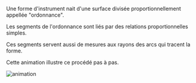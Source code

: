 

Une forme d'instrument nait d'une surface divisée proportionnellement appellée "ordonnance". 

Les segments de l'ordonnance sont liés par des relations proportionnelles simples.

Ces segments servent aussi de mesures aux rayons des arcs qui tracent la forme.

Cette animation illustre ce procédé pas à pas.

![animation](https://www.youtube.com/watch?v=7KwaoCLqXa0@right)
